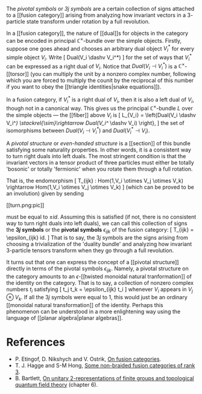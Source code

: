 The _pivotal symbols_ or _$3j$ symbols_ are a certain collection of signs attached to a [[fusion category]] arising from analyzing how invariant vectors in a $3$-particle state transform under rotation by a full revolution. 

In a [[fusion category]], the nature of [[dual]]s for objects in the category can be encoded in principal $\mathbb{C}^\times$-bundle over the simple objects. Firstly, suppose one goes ahead and chooses an arbitrary dual object $V_i^*$ for every simple object $V_i$. Write
\[
 Dual(V_i \dashv V_i^*)
\]
for the set of ways that $V_i^*$ can be expressed as a right dual of $V_i$.
Notice that $Dual(V_i \dashv V_i^*)$ is a $\mathbb{C}^\times$-[[torsor]] (you can multiply the unit by a nonzero complex number, following which you are forced to multiply the counit by the reciprocal of this number if you want to obey the [[triangle identities|snake equations]]). 

In a fusion category, if $V_i^*$ is a right dual of $V_i$, then it is also a left dual of $V_i$, though not in a canonical way. This gives us the principal $\mathbb{C}^\times$-bundle $L$ over the simple objects — the [[fiber]] above $V_i$ is
\[
 L_{V_i} = \left\{Dual(V_i \dashv V_i^*) \stackrel{\sim}\rightarrow Dual(V_i^* \dashv V_i) \right\},
\]
the set of isomorphisms between $Dual(V_i \dashv V_i^*)$ and $Dual(V_i^* \dashv V_i)$.

A _pivotal structure_ or _even-handed structure_ is a [[section]] of this bundle satisfying some naturality properties. In other words, it is a consistent way to turn right duals into left duals. The most stringent condition is that the invariant vectors in a tensor product of three particles must either be totally 'bosonic' or totally 'fermionic' when you rotate them through a full rotation. 

That is, the endomorphism
\[
 T_{ijk} : Hom(1,V_i \otimes V_j \otimes V_k)  \rightarrow Hom(1,V_i \otimes V_j \otimes V_k)
\]
(which can be proved to be an involution) given by sending

[[turn.png:pic]]

must be equal to $\pm id$. Assuming this is satisfied (if not, there is no consistent way to turn right duals into left duals), we can call this collection of signs the __$3j$ symbols__ or the __pivotal symbols__ $\epsilon_{ijk}$ of the fusion category:
\[
  T_{ijk} = \epsilon_{ijk} id. 
\]
That is to say, the $3j$ symbols are the signs arising from choosing a trivialization of the 'duality bundle' and analyzing how invariant $3$-particle tensors transform when they go through a full revolution.

It turns out that one can express the concept of a [[pivotal structure]] directly in terms of the pivotal symbols $\epsilon_{ijk}$. Namely, a pivotal structure on the category amounts to an $\epsilon$-[[twisted monoidal natural tranformation]] of the identity on the category. That is to say, a collection of nonzero complex numbers $t_{i}$ satisfying
\[
 t_j t_k = \epsilon_{ijk} t_i
\]
whenever $V_i$ appears in $V_j \otimes V_k$.
If all the $3j$ symbols were equal to $1$, this would just be an ordinary [[monoidal natural transformation]] of the identity. Perhaps this phenomenon can be understood in a more enlightening way using the language of [[planar algebra|planar algebras]].

# References

* P. Etingof, D. Nikshych and V. Ostrik, [On fusion categories](http://arxiv.org/abs/math/0203060).
* T. J. Hagge and S-M Hong, [Some non-braided fusion categories of rank 3](http://arxiv.org/abs/math/0704.0208).
* B. Bartlett, [On unitary 2-representations of finite groups and topological quantum field theory](http://arxiv.org/abs/0901.3975) (chapter 6).
